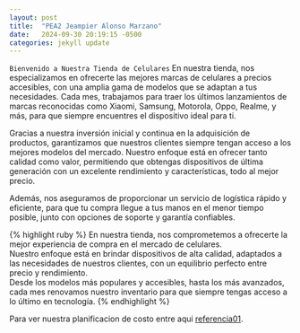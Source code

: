 ```yaml
---
layout: post
title:  "PEA2 Jeampier Alonso Marzano"
date:   2024-09-30 20:19:15 -0500
categories: jekyll update
---
```


`Bienvenido a Nuestra Tienda de Celulares`
En nuestra tienda, nos especializamos en ofrecerte las mejores marcas de celulares a precios accesibles, con una amplia gama de modelos que se adaptan a tus necesidades. Cada mes, trabajamos para traer los últimos lanzamientos de marcas reconocidas como Xiaomi, Samsung, Motorola, Oppo, Realme, y más, para que siempre encuentres el dispositivo ideal para ti.

Gracias a nuestra inversión inicial y continua en la adquisición de productos, garantizamos que nuestros clientes siempre tengan acceso a los mejores modelos del mercado. Nuestro enfoque está en ofrecer tanto calidad como valor, permitiendo que obtengas dispositivos de última generación con un excelente rendimiento y características, todo al mejor precio.

Además, nos aseguramos de proporcionar un servicio de logística rápido y eficiente, para que tu compra llegue a tus manos en el menor tiempo posible, junto con opciones de soporte y garantía confiables.


{% highlight ruby %}
En nuestra tienda, nos comprometemos a ofrecerte la mejor experiencia de compra en el mercado de celulares.<br>
Nuestro enfoque está en brindar dispositivos de alta calidad, adaptados a las necesidades de nuestros clientes, con un equilibrio perfecto entre precio y rendimiento.<br>
Desde los modelos más populares y accesibles, hasta los más avanzados, cada mes renovamos nuestro inventario para que siempre tengas acceso a lo último en tecnología.
{% endhighlight %}


Para ver nuestra planificacion de costo entre aqui [referencia01].

[referencia01]: https://isise-my.sharepoint.com/:x:/g/personal/2017203209_isise_edu_pe/EZ5hDc81HhdMsVDyvI3GDSgBccMkxg_ulW9w0VF9I_fJfQ?e=b7W7N6

